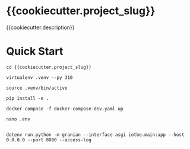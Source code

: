 # {{cookiecutter.project_slug}}
{{cookiecutter.description}}

# Quick Start
```
cd {{cookiecutter.project_slug}}
```
```
virtualenv .venv --py 310
```
```
source .venv/bin/active
```
```
pip install -e .
```
```
docker compose -f docker-compose-dev.yaml up
```
```
nano .env
```
```

```
```
dotenv run python -m granian --interface asgi iotbe.main:app --host 0.0.0.0 --port 8080 --access-log
```